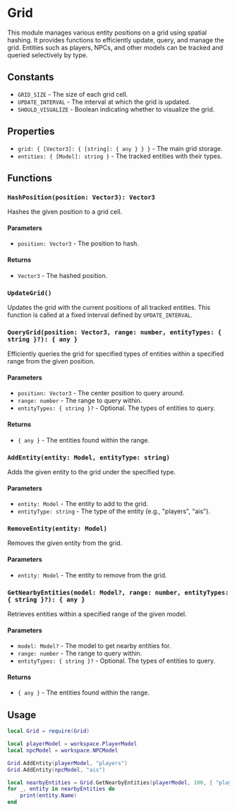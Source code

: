 # Grid

This module manages various entity positions on a grid using spatial hashing. It provides functions to efficiently update, query, and manage the grid. Entities such as players, NPCs, and other models can be tracked and queried selectively by type.

## Constants

- `GRID_SIZE` - The size of each grid cell.
- `UPDATE_INTERVAL` - The interval at which the grid is updated.
- `SHOULD_VISUALIZE` - Boolean indicating whether to visualize the grid.

## Properties

- `grid: { [Vector3]: { [string]: { any } } }` - The main grid storage.
- `entities: { [Model]: string }` - The tracked entities with their types.

## Functions

### `HashPosition(position: Vector3): Vector3`

Hashes the given position to a grid cell.

#### Parameters

- `position: Vector3` - The position to hash.

#### Returns

- `Vector3` - The hashed position.

### `UpdateGrid()`

Updates the grid with the current positions of all tracked entities. This function is called at a fixed interval defined by `UPDATE_INTERVAL`.

### `QueryGrid(position: Vector3, range: number, entityTypes: { string }?): { any }`

Efficiently queries the grid for specified types of entities within a specified range from the given position.

#### Parameters

- `position: Vector3` - The center position to query around.
- `range: number` - The range to query within.
- `entityTypes: { string }?` - Optional. The types of entities to query.

#### Returns

- `{ any }` - The entities found within the range.

### `AddEntity(entity: Model, entityType: string)`

Adds the given entity to the grid under the specified type.

#### Parameters

- `entity: Model` - The entity to add to the grid.
- `entityType: string` - The type of the entity (e.g., "players", "ais").

### `RemoveEntity(entity: Model)`

Removes the given entity from the grid.

#### Parameters

- `entity: Model` - The entity to remove from the grid.

### `GetNearbyEntities(model: Model?, range: number, entityTypes: { string }?): { any }`

Retrieves entities within a specified range of the given model.

#### Parameters

- `model: Model?` - The model to get nearby entities for.
- `range: number` - The range to query within.
- `entityTypes: { string }?` - Optional. The types of entities to query.

#### Returns

- `{ any }` - The entities found within the range.

## Usage

```lua
local Grid = require(Grid)

local playerModel = workspace.PlayerModel
local npcModel = workspace.NPCModel

Grid.AddEntity(playerModel, "players")
Grid.AddEntity(npcModel, "ais")

local nearbyEntities = Grid.GetNearbyEntities(playerModel, 100, { "players", "ais" })
for _, entity in nearbyEntities do
    print(entity.Name)
end
```